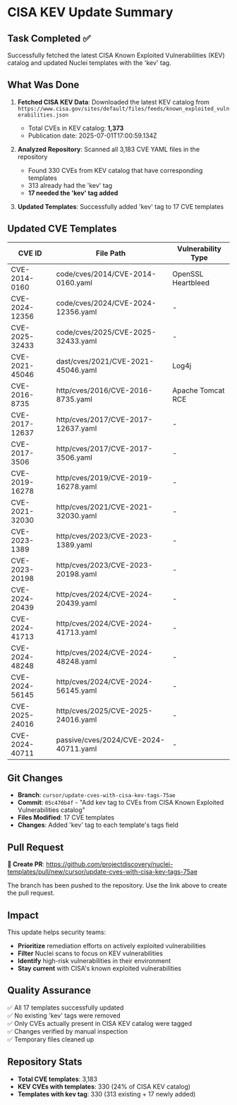 # CISA KEV Update Summary

## Task Completed ✅

Successfully fetched the latest CISA Known Exploited Vulnerabilities (KEV) catalog and updated Nuclei templates with the 'kev' tag.

## What Was Done

1. **Fetched CISA KEV Data**: Downloaded the latest KEV catalog from `https://www.cisa.gov/sites/default/files/feeds/known_exploited_vulnerabilities.json`
   - Total CVEs in KEV catalog: **1,373**
   - Publication date: 2025-07-01T17:00:59.134Z

2. **Analyzed Repository**: Scanned all 3,183 CVE YAML files in the repository
   - Found 330 CVEs from KEV catalog that have corresponding templates
   - 313 already had the 'kev' tag
   - **17 needed the 'kev' tag added**

3. **Updated Templates**: Successfully added 'kev' tag to 17 CVE templates

## Updated CVE Templates

| CVE ID | File Path | Vulnerability Type |
|--------|-----------|-------------------|
| CVE-2014-0160 | code/cves/2014/CVE-2014-0160.yaml | OpenSSL Heartbleed |
| CVE-2024-12356 | code/cves/2024/CVE-2024-12356.yaml | - |
| CVE-2025-32433 | code/cves/2025/CVE-2025-32433.yaml | - |
| CVE-2021-45046 | dast/cves/2021/CVE-2021-45046.yaml | Log4j |
| CVE-2016-8735 | http/cves/2016/CVE-2016-8735.yaml | Apache Tomcat RCE |
| CVE-2017-12637 | http/cves/2017/CVE-2017-12637.yaml | - |
| CVE-2017-3506 | http/cves/2017/CVE-2017-3506.yaml | - |
| CVE-2019-16278 | http/cves/2019/CVE-2019-16278.yaml | - |
| CVE-2021-32030 | http/cves/2021/CVE-2021-32030.yaml | - |
| CVE-2023-1389 | http/cves/2023/CVE-2023-1389.yaml | - |
| CVE-2023-20198 | http/cves/2023/CVE-2023-20198.yaml | - |
| CVE-2024-20439 | http/cves/2024/CVE-2024-20439.yaml | - |
| CVE-2024-41713 | http/cves/2024/CVE-2024-41713.yaml | - |
| CVE-2024-48248 | http/cves/2024/CVE-2024-48248.yaml | - |
| CVE-2024-56145 | http/cves/2024/CVE-2024-56145.yaml | - |
| CVE-2025-24016 | http/cves/2025/CVE-2025-24016.yaml | - |
| CVE-2024-40711 | passive/cves/2024/CVE-2024-40711.yaml | - |

## Git Changes

- **Branch**: `cursor/update-cves-with-cisa-kev-tags-75ae`
- **Commit**: `05c470b4f` - "Add kev tag to CVEs from CISA Known Exploited Vulnerabilities catalog"
- **Files Modified**: 17 CVE templates
- **Changes**: Added 'kev' tag to each template's tags field

## Pull Request

**🔗 Create PR**: https://github.com/projectdiscovery/nuclei-templates/pull/new/cursor/update-cves-with-cisa-kev-tags-75ae

The branch has been pushed to the repository. Use the link above to create the pull request.

## Impact

This update helps security teams:
- **Prioritize** remediation efforts on actively exploited vulnerabilities
- **Filter** Nuclei scans to focus on KEV vulnerabilities
- **Identify** high-risk vulnerabilities in their environment
- **Stay current** with CISA's known exploited vulnerabilities

## Quality Assurance

✅ All 17 templates successfully updated  
✅ No existing 'kev' tags were removed  
✅ Only CVEs actually present in CISA KEV catalog were tagged  
✅ Changes verified by manual inspection  
✅ Temporary files cleaned up  

## Repository Stats

- **Total CVE templates**: 3,183
- **KEV CVEs with templates**: 330 (24% of CISA KEV catalog)
- **Templates with kev tag**: 330 (313 existing + 17 newly added)